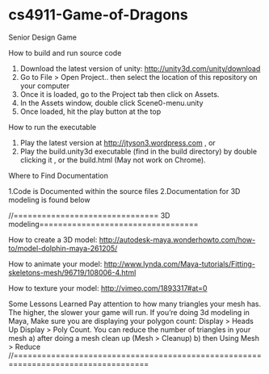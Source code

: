 cs4911-Game-of-Dragons
======================

Senior Design Game

How to build and run source code

1. Download the latest version of unity: http://unity3d.com/unity/download
2. Go to File > Open Project.. then select the location of this repository on your computer
3. Once it is loaded, go to the Project tab then click on Assets.
4. In the Assets window, double click Scene0-menu.unity
5. Once loaded, hit the play button at the top


How to run the executable

1. Play the latest version at http://jtyson3.wordpress.com , or
2. Play the build.unity3d executable (find in the build directory) by double clicking it , or the build.html (May not work on Chrome).


Where to Find Documentation

1.Code is Documented within the source files
2.Documentation for 3D modeling is found below


//=============================== 3D modeling==================================

How to create a 3D model: 
	http://autodesk-maya.wonderhowto.com/how-to/model-dolphin-maya-261205/

How to animate your model:
	http://www.lynda.com/Maya-tutorials/Fitting-skeletons-mesh/96719/108006-4.html

How to texture your model:
	http://vimeo.com/1893317#at=0

Some Lessons Learned
Pay attention to how many triangles your mesh has. The higher, the slower your game will run.
If you’re doing 3d modeling in Maya, Make sure you are displaying your polygon count: Display > Heads Up Display > Poly Count. You can reduce the number of triangles in your mesh  a) after doing a mesh clean up (Mesh > Cleanup) b) then Using Mesh > Reduce
//===================================================================================

